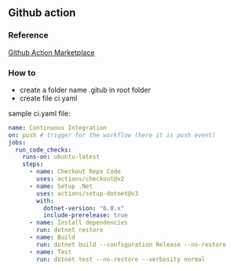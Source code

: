 ## Github action

### Reference

[Github Action Marketplace](https://github.com/marketplace?type=actions)

### How to

- create a folder name .gitub in root folder
- create file ci.yaml

sample ci.yaml file:

```yaml
name: Continuous Integration
on: push # trigger for the workflow (here it is push event)
jobs:
  run_code_checks:
    runs-on: ubuntu-latest
    steps:
      - name: Checkout Repo Code
        uses: actions/checkout@v2
      - name: Setup .Net
        uses: actions/setup-dotnet@v3
        with:
          dotnet-version: "6.0.x"
          include-prerelease: true
      - name: Install dependencies
        run: dotnet restore
      - name: Build
        run: dotnet build --configuration Release --no-restore
      - name: Test
        run: dotnet test --no-restore --verbosity normal
```
